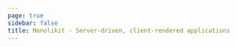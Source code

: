 ```yaml
---
page: true
sidebar: false
title: Monolikit - Server-driven, client-rendered applications
---
```


<script setup>
import Marketing from './.vitepress/theme/components/marketing.vue'
</script>

<Marketing />
